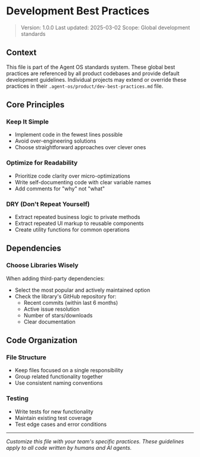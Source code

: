 # Development Best Practices

> Version: 1.0.0
> Last updated: 2025-03-02
> Scope: Global development standards

## Context

This file is part of the Agent OS standards system. These global best practices are referenced by all product codebases and provide default development guidelines. Individual projects may extend or override these practices in their `.agent-os/product/dev-best-practices.md` file.

## Core Principles

### Keep It Simple
- Implement code in the fewest lines possible
- Avoid over-engineering solutions
- Choose straightforward approaches over clever ones

### Optimize for Readability
- Prioritize code clarity over micro-optimizations
- Write self-documenting code with clear variable names
- Add comments for "why" not "what"

### DRY (Don't Repeat Yourself)
- Extract repeated business logic to private methods
- Extract repeated UI markup to reusable components
- Create utility functions for common operations

## Dependencies

### Choose Libraries Wisely
When adding third-party dependencies:
- Select the most popular and actively maintained option
- Check the library's GitHub repository for:
  - Recent commits (within last 6 months)
  - Active issue resolution
  - Number of stars/downloads
  - Clear documentation

## Code Organization

### File Structure
- Keep files focused on a single responsibility
- Group related functionality together
- Use consistent naming conventions

### Testing
- Write tests for new functionality
- Maintain existing test coverage
- Test edge cases and error conditions

---

*Customize this file with your team's specific practices. These guidelines apply to all code written by humans and AI agents.*
